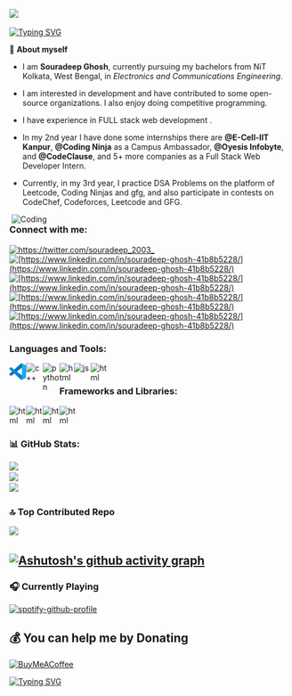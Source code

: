 
<a href="https://www.linkpicture.com/view.php?img=LPic64d164ec91d5b753396872"><img src="https://www.linkpicture.com/q/UPDATED-2ND-BANNER.png" type="image"></a>

[![Typing SVG](https://readme-typing-svg.demolab.com?font=Fira+Code&weight=700&size=25&pause=1000&color=3BF7F5&width=446&height=61&lines=Hey+Souradeep+Here+%F0%9F%A4%9F%F0%9F%8F%BB;Welcome+to+my+Profile+%F0%9F%98%8E+;Show+some+%E2%9D%A4%EF%B8%8F+and++%E2%AD%90)](https://git.io/typing-svg)

🌱 **About myself**<br>

- I am **Souradeep Ghosh**, currently pursuing my bachelors from NiT Kolkata, West Bengal, in *Electronics and Communications Engineering*. <br>

- I am interested in development and have contributed to some open-source organizations. I also enjoy doing competitive programming. <br>

- I have experience in FULL stack web development .<br>

- In my 2nd year I have done some internships there are **@E-Cell-IIT Kanpur**, **@Coding Ninja** as a Campus Ambassador, **@Oyesis Infobyte**, and **@CodeClause**, and 5+ more companies as a Full Stack Web Developer Intern. <br>
- Currently, in my 3rd year, I practice DSA Problems on the platform of Leetcode, Coding Ninjas and gfg, and also participate in contests on CodeChef, Codeforces, Leetcode and GFG.



<img align="right" alt="Coding" width="500" src="https://i.ytimg.com/vi/PY8f1Z3nARo/maxresdefault.jpg"/>


### Connect with me:



<p align="left">
<a href="https://twitter.com/Souradeep_2003_" target="blank"><img align="center" src="https://raw.githubusercontent.com/rahuldkjain/github-profile-readme-generator/master/src/images/icons/Social/twitter.svg" alt="https://twitter.com/souradeep_2003_" height="30" width="40" /></a>
<a href="https://www.linkedin.com/in/souradeep-ghosh-41b8b5228/" target="blank"><img align="center" src="https://raw.githubusercontent.com/rahuldkjain/github-profile-readme-generator/master/src/images/icons/Social/linked-in-alt.svg" alt="[https://www.linkedin.com/in/souradeep-ghosh-41b8b5228/](https://www.linkedin.com/in/souradeep-ghosh-41b8b5228/)" height="30" width="40" /></a>
<a href="https://www.hackerrank.com/nitsouradeep2022?hr_r=1" target="blank"><img align="center" src="https://upload.wikimedia.org/wikipedia/commons/thumb/4/40/HackerRank_Icon-1000px.png/800px-HackerRank_Icon-1000px.png" alt="[https://www.linkedin.com/in/souradeep-ghosh-41b8b5228/](https://www.linkedin.com/in/souradeep-ghosh-41b8b5228/)" height="40" width="40" /></a>
 <a href="https://leetcode.com/John_07/" target="blank"><img align="center" src="https://leetcode.com/static/images/LeetCode_logo_rvs.png" alt="[https://www.linkedin.com/in/souradeep-ghosh-41b8b5228/](https://www.linkedin.com/in/souradeep-ghosh-41b8b5228/)"  width="30" /></a>
<a href="https://auth.geeksforgeeks.org/user/souradeep_4n4/practice" target="blank"><img align="center" src="https://media.geeksforgeeks.org/wp-content/cdn-uploads/gfg_200x200-min.png" alt="[https://www.linkedin.com/in/souradeep-ghosh-41b8b5228/](https://www.linkedin.com/in/souradeep-ghosh-41b8b5228/)"  width="30" /></a>



<p>
  




### Languages and Tools:

<img align="left" alt="Visual Studio Code" width="30px" src="https://raw.githubusercontent.com/github/explore/80688e429a7d4ef2fca1e82350fe8e3517d3494d/topics/visual-studio-code/visual-studio-code.png" />
<img align="left" alt="c++" width="30px" src="https://raw.githubusercontent.com/isocpp/logos/master/cpp_logo.png" />
<img align="left" alt="python" width="30px" src="https://upload.wikimedia.org/wikipedia/commons/thumb/c/c3/Python-logo-notext.svg/1869px-Python-logo-notext.svg.png" />
<img align="left" alt="html" width="26px" src="https://cdnlogo.com/logos/h/84/html.svg" />
<img align="left" alt="js" width="30px" src="https://cdn.jsdelivr.net/npm/programming-languages-logos/src/javascript/javascript.png" />
<img align="left" alt="html" width="30px" src="https://logospng.org/download/css-3/logo-css-3-2048.png" />


<br>


###  Frameworks and Libraries:


<img align="left" alt="html" width="30px" src="https://res.cloudinary.com/arcjet-media/image/upload/v1608734952/z8hzeszc9eb3sp3vp3qc.jpg" />

<img align="left" alt="html" width="30px" src="https://upload.wikimedia.org/wikipedia/commons/thumb/a/a7/React-icon.svg/2300px-React-icon.svg.png" />
<img align="left" alt="html" width="30px" src="https://seeklogo.com/images/N/nodejs-logo-FBE122E377-seeklogo.com.png" />
<img align="left" alt="html" width="30px" src="https://w7.pngwing.com/pngs/925/447/png-transparent-express-js-node-js-javascript-mongodb-node-js-text-trademark-logo.png" />


<br>
<br>
  
### 📊 GitHub Stats:
![](https://github-readme-stats.vercel.app/api?username=soura07&theme=yeblu&hide_border=false&include_all_commits=true&count_private=true)<br/>
![](https://github-readme-streak-stats.herokuapp.com/?user=soura07&theme=yeblu&hide_border=false)<br/>
![](https://github-readme-stats.vercel.app/api/top-langs/?username=soura07&theme=yeblu&hide_border=false&include_all_commits=true&count_private=true&layout=compact)
### 🔝 Top Contributed Repo
![](https://github-contributor-stats.vercel.app/api?username=soura07&limit=5&theme=radical&combine_all_yearly_contributions=true)


[![Ashutosh's github activity graph](https://github-readme-activity-graph.vercel.app/graph?username=soura07&bg_color=000000&color=ffffff&line=28f040&point=ebeaea&area=true&hide_border=true)](https://github.com/ashutosh00710/github-readme-activity-graph)
---


### 🎧 Currently Playing
[![spotify-github-profile](https://spotify-github-profile.vercel.app/api/view?uid=31fujcn7pz32lgyjlxlbawfi4hwm&cover_image=true&theme=default&show_offline=false&background_color=121212&interchange=false)](https://github.com/kittinan/spotify-github-profile"width="30" )


 ## 💰 You can help me by Donating
  [![BuyMeACoffee](https://img.shields.io/badge/Buy%20Me%20a%20Coffee-ffdd00?style=for-the-badge&logo=buy-me-a-coffee&logoColor=black)](https://buymeacoffee.com/unicornjohn) 

 [![Typing SVG](https://readme-typing-svg.demolab.com?font=Fira+Code&weight=600&size=22&pause=1000&color=EDFF37&width=435&lines=Thanks+for+Visiting+My++Profile)](https://git.io/typing-svg) 
<!-- Proudly created with GPRM ( https://gprm.itsvg.in ) -->
